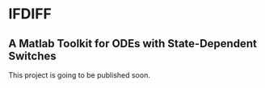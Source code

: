 # IFDIFF

## A Matlab Toolkit for ODEs with State-Dependent Switches 

This project is going to be published soon.

